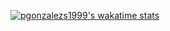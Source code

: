 [![pgonzalezs1999's wakatime stats](https://github-readme-stats.vercel.app/api/wakatime?username=pgonzalezs1999)](https://github.com/anuraghazra/github-readme-stats)
